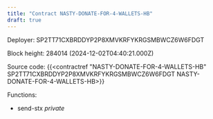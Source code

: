 ```yaml
---
title: "Contract NASTY-DONATE-FOR-4-WALLETS-HB"
draft: true
---
```

Deployer: SP2TT71CXBRDDYP2P8XMVKRFYKRGSMBWCZ6W6FDGT


 



Block height: 284014 (2024-12-02T04:40:21.000Z)

Source code: {{<contractref "NASTY-DONATE-FOR-4-WALLETS-HB" SP2TT71CXBRDDYP2P8XMVKRFYKRGSMBWCZ6W6FDGT NASTY-DONATE-FOR-4-WALLETS-HB>}}

Functions:

* send-stx _private_
